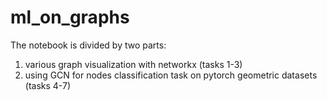 # ml_on_graphs

The notebook is divided by two parts:

1. various graph visualization with networkx (tasks 1-3)
2. using GCN for nodes classification task on pytorch geometric datasets (tasks 4-7)
